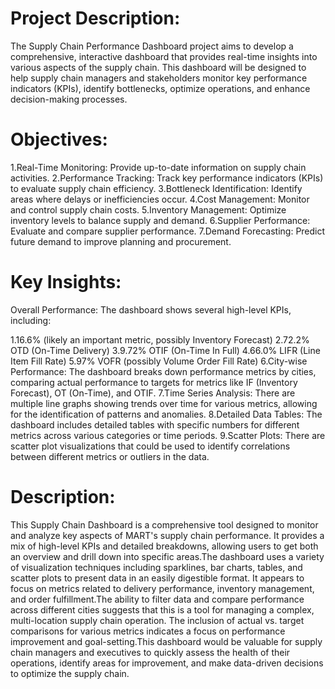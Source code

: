 # Project Description:
The Supply Chain Performance Dashboard project aims to develop a comprehensive, interactive dashboard that provides real-time insights into various aspects of the supply chain. This dashboard will be designed to help supply chain managers and stakeholders monitor key performance indicators (KPIs), identify bottlenecks, optimize operations, and enhance decision-making processes.

# Objectives:

1.Real-Time Monitoring: Provide up-to-date information on supply chain activities.
2.Performance Tracking: Track key performance indicators (KPIs) to evaluate supply chain efficiency.
3.Bottleneck Identification: Identify areas where delays or inefficiencies occur.
4.Cost Management: Monitor and control supply chain costs.
5.Inventory Management: Optimize inventory levels to balance supply and demand.
6.Supplier Performance: Evaluate and compare supplier performance.
7.Demand Forecasting: Predict future demand to improve planning and procurement.


# Key Insights:

Overall Performance: The dashboard shows several high-level KPIs, including:

1.16.6% (likely an important metric, possibly Inventory Forecast)
2.72.2% OTD (On-Time Delivery)
3.9.72% OTIF (On-Time In Full)
4.66.0% LIFR (Line Item Fill Rate)
5.97% VOFR (possibly Volume Order Fill Rate)
6.City-wise Performance: The dashboard breaks down performance metrics by cities, comparing actual performance to targets for metrics like IF (Inventory Forecast), OT (On-Time), and OTIF.
7.Time Series Analysis: There are multiple line graphs showing trends over time for various metrics, allowing for the identification of patterns and anomalies.
8.Detailed Data Tables: The dashboard includes detailed tables with specific numbers for different metrics across various categories or time periods.
9.Scatter Plots: There are scatter plot visualizations that could be used to identify correlations between different metrics or outliers in the data.

# Description:
This Supply Chain Dashboard is a comprehensive tool designed to monitor and analyze key aspects of MART's supply chain performance. It provides a mix of high-level KPIs and detailed breakdowns, allowing users to get both an overview and drill down into specific areas.The dashboard uses a variety of visualization techniques including sparklines, bar charts, tables, and scatter plots to present data in an easily digestible format. It appears to focus on metrics related to delivery performance, inventory management, and order fulfillment.The ability to filter data and compare performance across different cities suggests that this is a tool for managing a complex, multi-location supply chain operation. The inclusion of actual vs. target comparisons for various metrics indicates a focus on performance improvement and goal-setting.This dashboard would be valuable for supply chain managers and executives to quickly assess the health of their operations, identify areas for improvement, and make data-driven decisions to optimize the supply chain.
